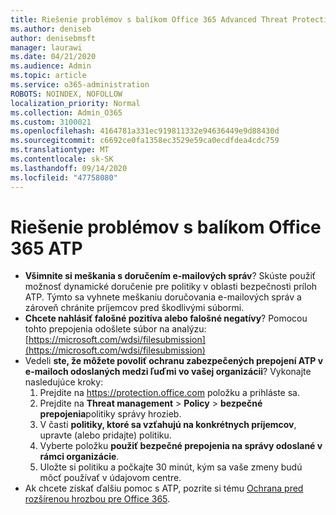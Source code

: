 ```yaml
---
title: Riešenie problémov s balíkom Office 365 Advanced Threat Protection (ATP)
ms.author: deniseb
author: denisebmsft
manager: laurawi
ms.date: 04/21/2020
ms.audience: Admin
ms.topic: article
ms.service: o365-administration
ROBOTS: NOINDEX, NOFOLLOW
localization_priority: Normal
ms.collection: Admin_O365
ms.custom: 3100021
ms.openlocfilehash: 4164781a331ec919811332e94636449e9d88430d
ms.sourcegitcommit: c6692ce0fa1358ec3529e59ca0ecdfdea4cdc759
ms.translationtype: MT
ms.contentlocale: sk-SK
ms.lasthandoff: 09/14/2020
ms.locfileid: "47758080"
---
```

# <a name="troubleshoot-issues-with-office-365-atp"></a>Riešenie problémov s balíkom Office 365 ATP

- **Všimnite si meškania s doručením e-mailových správ**? Skúste použiť možnosť dynamické doručenie pre politiky v oblasti bezpečnosti príloh ATP. Týmto sa vyhnete meškaniu doručovania e-mailových správ a zároveň chránite príjemcov pred škodlivými súbormi.
- **Chcete nahlásiť falošné pozitíva alebo falošné negatívy**? Pomocou tohto prepojenia odošlete súbor na analýzu: [https://microsoft.com/wdsi/filesubmission](https://microsoft.com/wdsi/filesubmission)
- Vedeli **ste, že môžete povoliť ochranu zabezpečených prepojení ATP v e-mailoch odoslaných medzi ľuďmi vo vašej organizácii**? Vykonajte nasledujúce kroky:
    1. Prejdite na https://protection.office.com položku a prihláste sa.
    2. Prejdite na **Threat management**  >  **Policy**  >  **bezpečné prepojenia**politiky správy hrozieb.
    3. V časti **politiky, ktoré sa vzťahujú na konkrétnych príjemcov**, upravte (alebo pridajte) politiku.
    4. Vyberte položku **použiť bezpečné prepojenia na správy odoslané v rámci organizácie**.
    5. Uložte si politiku a počkajte 30 minút, kým sa vaše zmeny budú môcť používať v údajovom centre.
- Ak chcete získať ďalšiu pomoc s ATP, pozrite si tému [Ochrana pred rozšírenou hrozbou pre Office 365](https://docs.microsoft.com/microsoft-365/security/office-365-security/office-365-atp).